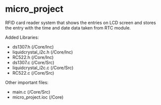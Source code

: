 # micro_project
RFID card reader system that shows the entries on LCD screen and stores the entry with the time and date data taken from RTC module.

Added Libraries:
- ds1307.h (/Core/Inc)
- liquidcrystal_i2c.h (/Core/Inc)
- RC522.h (/Core/Inc)
- ds1307.c (/Core/Src)
- liquidcrystal_i2c.c (/Core/Src)
- RC522.c (/Core/Src)

Other important files:
- main.c (/Core/Src)
- micro_project.ioc (/Core)
